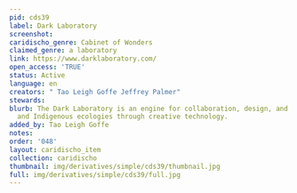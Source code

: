 ```yaml
---
pid: cds39
label: Dark Laboratory
screenshot: 
caridischo_genre: Cabinet of Wonders
claimed_genre: a laboratory
link: https://www.darklaboratory.com/
open_access: 'TRUE'
status: Active
language: en
creators: " Tao Leigh Goffe Jeffrey Palmer"
stewards: 
blurb: The Dark Laboratory is an engine for collaboration, design, and study of Black
  and Indigenous ecologies through creative technology.
added_by: Tao Leigh Goffe
notes: 
order: '048'
layout: caridischo_item
collection: caridischo
thumbnail: img/derivatives/simple/cds39/thumbnail.jpg
full: img/derivatives/simple/cds39/full.jpg
---
```

